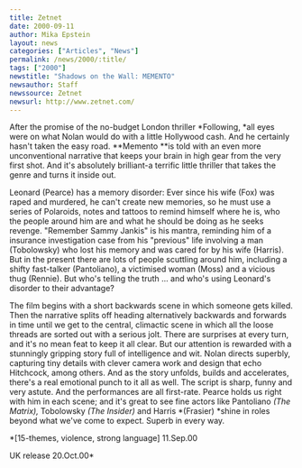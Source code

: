 ```yaml
---
title: Zetnet
date: 2000-09-11
author: Mika Epstein
layout: news
categories: ["Articles", "News"]
permalink: /news/2000/:title/
tags: ["2000"]
newstitle: "Shadows on the Wall: MEMENTO"
newsauthor: Staff  
newssource: Zetnet  
newsurl: http://www.zetnet.com/  
---
```

After the promise of the no-budget London thriller *Following, *all eyes were on what Nolan would do with a little Hollywood cash. And he certainly hasn't taken the easy road. **Memento **is told with an even more unconventional narrative that keeps your brain in high gear from the very first shot. And it's absolutely brilliant-a terrific little thriller that takes the genre and turns it inside out.

Leonard (Pearce) has a memory disorder: Ever since his wife (Fox) was raped and murdered, he can't create new memories, so he must use a series of Polaroids, notes and tattoos to remind himself where he is, who the people around him are and what he should be doing as he seeks revenge. "Remember Sammy Jankis" is his mantra, reminding him of a insurance investigation case from his "previous" life involving a man (Tobolowsky) who lost his memory and was cared for by his wife (Harris). But in the present there are lots of people scuttling around him, including a shifty fast-talker (Pantoliano), a victimised woman (Moss) and a vicious thug (Rennie). But who's telling the truth ... and who's using Leonard's disorder to their advantage?

The film begins with a short backwards scene in which someone gets killed. Then the narrative splits off heading alternatively backwards and forwards in time until we get to the central, climactic scene in which all the loose threads are sorted out with a serious jolt. There are surprises at every turn, and it's no mean feat to keep it all clear. But our attention is rewarded with a stunningly gripping story full of intelligence and wit. Nolan directs superbly, capturing tiny details with clever camera work and design that echo Hitchcock, among others. And as the story unfolds, builds and accelerates, there's a real emotional punch to it all as well. The script is sharp, funny and very astute. And the performances are all first-rate. Pearce holds us right with him in each scene; and it's great to see fine actors like Pantoliano *(The Matrix),* Tobolowsky *(The Insider)* and Harris *(Frasier) *shine in roles beyond what we've come to expect. Superb in every way. 

*[15-themes, violence, strong language] 11.Sep.00  
  
UK release 20.Oct.00*  
